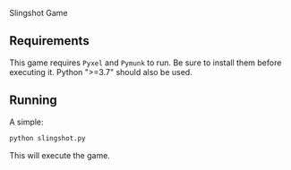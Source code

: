 Slingshot Game

## Requirements

This game requires `Pyxel` and `Pymunk` to run. Be sure to install them before executing it. Python ">=3.7" should also be used.


## Running

A simple:
```Bash
python slingshot.py 
```

This will execute the game.


